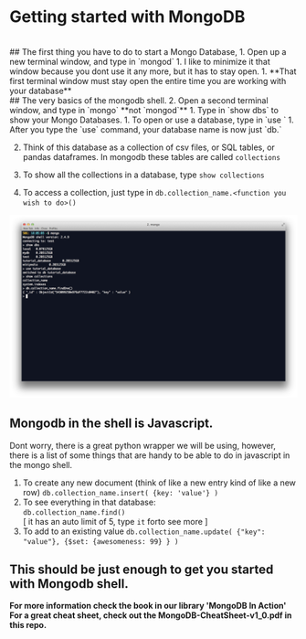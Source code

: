 # Getting started with MongoDB
<br>
## The first thing you have to do to start a Mongo Database,
1. Open up a new terminal window, and type in `mongod`
1. I like to minimize it that window because you dont use it any more, but it has to stay open.
1. **That first terminal window must stay open the entire time you are working with your database**

<br>
## The very basics of the mongodb shell.
2. Open a second terminal window, and type in `mongo` **not `mongod`**
1. Type in `show dbs` to show your Mongo Databases.
1. To open or use a database, type in `use <database name>`
1. After you type the `use` command, your database name is now just `db.`

2. Think of this database as a collection of csv files, or SQL tables, or pandas dataframes.  In mongodb these tables are called `collections`
2. To show all the collections in a database, type `show collections`

3. To access a collection, just type in `db.collection_name.<function you wish to do>()`

![](pics/getting_started_with_mongodb_shell.png)

## Mongodb in the shell is Javascript.
Dont worry, there is a great python wrapper we will be using, however, there is a list of some things that are handy to be able to do in javascript in the mongo shell.

1. To create any new document (think of like a new entry kind of like a new row) `db.collection_name.insert( {key: 'value'} )`
2. To see everything in that database: <br> `db.collection_name.find()` <br>
[ it has an auto limit of 5, type `it` forto see more ]
3. To add to an existing value `db.collection_name.update( {"key": "value"}, {$set: {awesomeness: 99} } )`

## This should be just enough to get you started with Mongodb shell.
**For more information check the book in our library 'MongoDB In Action'**
**For a great cheat sheet, check out the MongoDB-CheatSheet-v1_0.pdf in this repo.**
